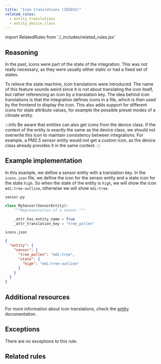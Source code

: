 ```yaml
---
title: "Icon translations (IQS031)"
related_rules:
  - entity_translations
  - entity_device_class
---
```

import RelatedRules from './_includes/related_rules.jsx'

## Reasoning

In the past, icons were part of the state of the integration.
This was not really necessary, as they were usually either static or had a fixed set of states.

To relieve the state machine, icon translations were introduced.
The name of this feature sounds weird since it is not about translating the icon itself, but rather referencing an icon by a translation key.
The idea behind icon translations is that the integration defines icons in a file, which is then used by the frontend to display the icon.
This also adds support for different icons for state attribute values, for example the possible preset modes of a climate entity.

:::info
Be aware that entities can also get icons from the device class.
If the context of the entity is exactly the same as the device class, we should not overwrite this icon to maintain consistency between integrations.
For example, a PM2.5 sensor entity would not get a custom icon, as the device class already provides it in the same context.
:::

## Example implementation

In this example, we define a sensor entity with a translation key.
In the `icons.json` file, we define the icon for the sensor entity and a state icon for the state `high`.
So when the state of the entity is `high`, we will show the icon `mdi:tree-outline`, otherwise we will show `mdi:tree`.

`sensor.py`
```python {5} showLineNumbers
class MySensor(SensorEntity):
    """Representation of a sensor."""

    _attr_has_entity_name = True
    _attr_translation_key = "tree_pollen"
```

`icons.json`
```json
{
  "entity": {
    "sensor": {
      "tree_pollen": "mdi:tree",
      "state": {
        "high": "mdi:tree-outline"
      }
    }
  }
}
```

## Additional resources

For more information about icon translations, check the [entity](../../entity#icon-translations) documentation.

## Exceptions

There are no exceptions to this rule.

## Related rules

<RelatedRules relatedRules={frontMatter.related_rules}></RelatedRules>